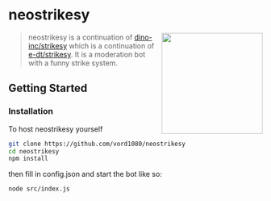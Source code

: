 # neostrikesy

<img src="https://cdn.discordapp.com/attachments/786712820325810196/814094235799781386/death.jpg" height="200" align="right">

> neostrikesy is a continuation of [dino-inc/strikesy](https://github.com/dino-inc/strikesy) which is a continuation of [e-dt/strikesy](https://github.com/e-dt/strikesy). It is a moderation bot with a funny strike system.

## Getting Started

### Installation

To host neostrikesy yourself

```bash
git clone https://github.com/vord1080/neostrikesy
cd neostrikesy
npm install
```
then fill in config.json and start the bot like so:
```bash
node src/index.js
```
